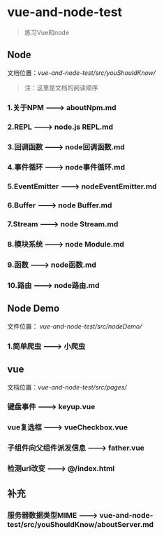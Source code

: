 # vue-and-node-test

> 练习Vue和node 

## Node
文档位置：*vue-and-node-test/src/youShouldKnow/*

> 注：这里是文档的阅读顺序

### 1.关于NPM ---> aboutNpm.md
### 2.REPL ---> node.js REPL.md
### 3.回调函数 ---> node回调函数.md
### 4.事件循环 ---> node事件循环.md
### 5.EventEmitter ---> nodeEventEmitter.md
### 6.Buffer ---> node Buffer.md
### 7.Stream ---> node Stream.md
### 8.模块系统 ---> node Module.md
### 9.函数 ---> node函数.md
### 10.路由 ---> node路由.md

## Node Demo
文件位置： *vue-and-node-test/src/nodeDemo/*
### 1.简单爬虫 ---> 小爬虫
## vue
文档位置：*vue-and-node-test/src/pages/*

### 键盘事件 ---> keyup.vue
### vue复选框 ---> vueCheckbox.vue
### 子组件向父组件派发信息 ---> father.vue
### 检测url改变 ---> @/index.html


## 补充
### 服务器数据类型MIME ---> vue-and-node-test/src/youShouldKnow/aboutServer.md
